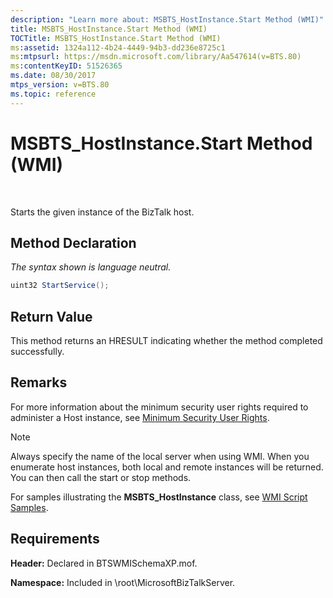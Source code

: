```yaml
---
description: "Learn more about: MSBTS_HostInstance.Start Method (WMI)"
title: MSBTS_HostInstance.Start Method (WMI)
TOCTitle: MSBTS_HostInstance.Start Method (WMI)
ms:assetid: 1324a112-4b24-4449-94b3-dd236e8725c1
ms:mtpsurl: https://msdn.microsoft.com/library/Aa547614(v=BTS.80)
ms:contentKeyID: 51526365
ms.date: 08/30/2017
mtps_version: v=BTS.80
ms.topic: reference
---
```


# MSBTS\_HostInstance.Start Method (WMI)

 

Starts the given instance of the BizTalk host.

## Method Declaration

*The syntax shown is language neutral.*

```C#
uint32 StartService();  
```

## Return Value

This method returns an HRESULT indicating whether the method completed successfully.

## Remarks

For more information about the minimum security user rights required to administer a Host instance, see [Minimum Security User Rights](https://msdn.microsoft.com/library/aa559845\(v=bts.80\)).


> [!NOTE]
> <P>Always specify the name of the local server when using WMI. When you enumerate host instances, both local and remote instances will be returned. You can then call the start or stop methods.</P>



For samples illustrating the **MSBTS\_HostInstance** class, see [WMI Script Samples](wmi-script-samples.md).

## Requirements

**Header:** Declared in BTSWMISchemaXP.mof.

**Namespace:** Included in \\root\\MicrosoftBizTalkServer.

